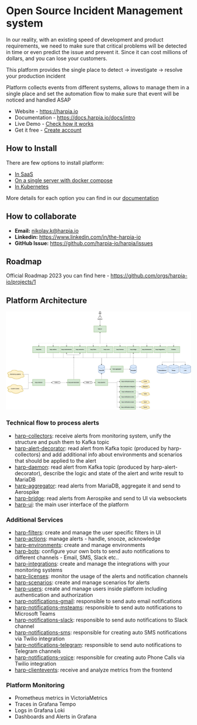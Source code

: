 # Open Source Incident Management system

In our reality, with an existing speed of development and product requirements, we need to make sure that critical problems will be detected in time or even predict the issue and prevent it. Since it can cost millions of dollars, and you can lose your customers.

This platform provides the single place to detect -> investigate -> resolve your production incident

Platform collects events from different systems, allows to manage them in a single place and set the automation flow to make sure that event will be noticed and handled ASAP

- Website - https://harpia.io
- Documentation - https://docs.harpia.io/docs/intro
- Live Demo - [Check how it works](https://playground.harpia.io/#/login-?demo=true)
- Get it free - [Create account](https://registration.harpia.io/)

## How to Install

There are few options to install platform:
- [In SaaS](https://docs.harpia.io/docs/platform-installation#in-cloud-saas)
- [On a single server with docker compose](https://docs.harpia.io/docs/platform-installation#on-your-server)
- [In Kubernetes](https://docs.harpia.io/docs/platform-installation#in-kubernetes)

More details for each option you can find in our [documentation](https://docs.harpia.io/docs/platform-installation)

## How to collaborate
- **Email:** nikolay.k@harpia.io
- **Linkedin:** https://www.linkedin.com/in/the-harpia-io
- **GitHub Issue:** https://github.com/harpia-io/harpia/issues

## Roadmap

Official Roadmap 2023 you can find here - https://github.com/orgs/harpia-io/projects/1

## Platform Architecture

![harp-architecture.drawio.svg](harp-architecture.jpg)

### Technical flow to process alerts
- [harp-collectors](https://github.com/harpia-io/harp-collectors): receive alerts from monitoring system, unify the structure and push them to Kafka topic
- [harp-alert-decorator](https://github.com/harpia-io/harp-alert-decorator): read alert from Kafka topic (produced by harp-collectors) and add additional info about environments and scenarios that should be applied to the alert
- [harp-daemon](https://github.com/harpia-io/harp-daemon): read alert from Kafka topic (produced by harp-alert-decorator), describe the logic and state of the alert and write result to MariaDB
- [harp-aggregator](https://github.com/harpia-io/harp-aggregator): read alerts from MariaDB, aggregate it and send to Aerospike
- [harp-bridge](https://github.com/harpia-io/harp-bridge): read alerts from Aerospike and send to UI via websockets
- [harp-ui](https://github.com/harpia-io/harp-ui): the main user interface of the platform


### Additional Services
- [harp-filters](https://github.com/harpia-io/harp-filters): create and manage the user specific filters in UI
- [harp-actions](https://github.com/harpia-io/harp-actions): manage alerts - handle, snooze, acknowledge
- [harp-environments](https://github.com/harpia-io/harp-environments): create and manage environments
- [harp-bots](https://github.com/harpia-io/harp-bots): configure your own bots to send auto notifications to different channels - Email, SMS, Slack etc..
- [harp-integrations](https://github.com/harpia-io/harp-integrations): create and manage the integrations with your monitoring systems
- [harp-licenses](https://github.com/harpia-io/harp-licenses): monitor the usage of the alerts and notification channels
- [harp-scenarios](https://github.com/harpia-io/harp-scenarios): create and manage scenarios for alerts
- [harp-users](https://github.com/harpia-io/harp-users): create and manage users inside platform including authentication and authorization
- [harp-notifications-gmail](https://github.com/harpia-io/harp-notifications-gmail): responsible to send auto email notifications
- [harp-notifications-msteams](https://github.com/harpia-io/harp-notifications-msteams): responsible to send auto notifications to Microsoft Teams
- [harp-notifications-slack](https://github.com/harpia-io/harp-notifications-slack): responsible to send auto notifications to Slack channel
- [harp-notifications-sms](https://github.com/harpia-io/harp-notifications-sms): responsible for creating auto SMS notifications via Twilio integration
- [harp-notifications-telegram](https://github.com/harpia-io/harp-notifications-telegram): responsible to send auto notifications to Telegram channels
- [harp-notifications-voice](https://github.com/harpia-io/harp-notifications-voice): responsible for creating auto Phone Calls via Twilio integration
- [harp-clientevents](https://github.com/harpia-io/harp-clientevents): receive and analyze metrics from the frontend

### Platform Monitoring
- Prometheus metrics in VictoriaMetrics
- Traces in Grafana Tempo
- Logs in Grafana Loki
- Dashboards and Alerts in Grafana
